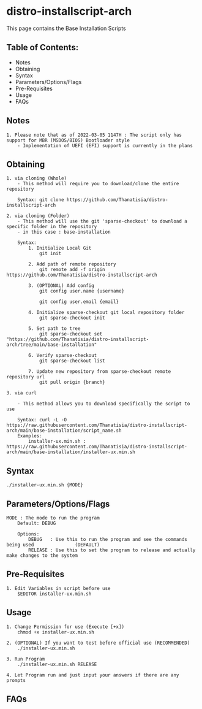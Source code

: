 # distro-installscript-arch

This page contains the Base Installation Scripts

## Table of Contents:
- Notes
- Obtaining
- Syntax
- Parameters/Options/Flags
- Pre-Requisites
- Usage
- FAQs

## Notes
	1. Please note that as of 2022-03-05 1147H : The script only has support for MBR (MSDOS/BIOS) Bootloader style
		- Implementation of UEFI (EFI) support is currently in the plans

## Obtaining
	1. via cloning (Whole)
		- This method will require you to download/clone the entire repository

		Syntax: git clone https://github.com/Thanatisia/distro-installscript-arch

	2. via cloning (Folder)
		- This method will use the git 'sparse-checkout' to download a specific folder in the repository
		- in this case : base-installation

		Syntax: 
			1. Initialize Local Git
				git init

			2. Add path of remote repository
				git remote add -f origin https://github.com/Thanatisia/distro-installscript-arch

			3. (OPTIONAL) Add config
				git config user.name {username}

				git config user.email {email}

			4. Initialize sparse-checkout git local repository folder
				git sparse-checkout init

			5. Set path to tree
				git sparse-checkout set "https://github.com/Thanatisia/distro-installscript-arch/tree/main/base-installation"

			6. Verify sparse-checkout
				git sparse-checkout list

			7. Update new repository from sparse-checkout remote repository url
				git pull origin {branch}

	3. via curl

		- This method allows you to download specifically the script to use

		Syntax: curl -L -O https://raw.githubusercontent.com/Thanatisia/distro-installscript-arch/main/base-installation/script_name.sh
		Examples:
			installer-ux.min.sh : https://raw.githubusercontent.com/Thanatisia/distro-installscript-arch/main/base-installation/installer-ux.min.sh

## Syntax

	./installer-ux.min.sh {MODE}


## Parameters/Options/Flags

	MODE : The mode to run the program
		Default: DEBUG
		
		Options:
			DEBUG	: Use this to run the program and see the commands being used 				(DEFAULT)
			RELEASE : Use this to set the program to release and actually make changes to the system

## Pre-Requisites

	1. Edit Variables in script before use
		$EDITOR installer-ux.min.sh
	
## Usage

	1. Change Permission for use (Execute [+x])
		chmod +x installer-ux.min.sh

	2. (OPTIONAL) If you want to test before official use (RECOMMENDED)
		./installer-ux.min.sh

	3. Run Program
		./installer-ux.min.sh RELEASE

	4. Let Program run and just input your answers if there are any prompts

## FAQs

